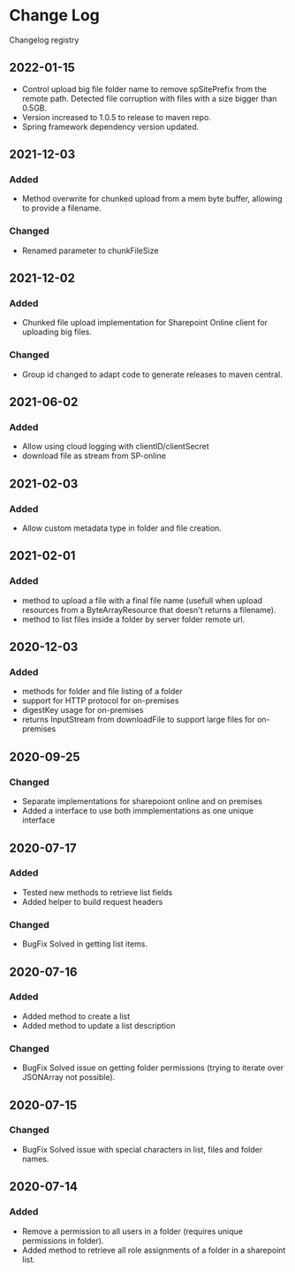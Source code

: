 # Change Log
Changelog registry

## 2022-01-15
- Control upload big file folder name to remove spSitePrefix from the remote path. Detected file corruption with files with a size bigger than 0.5GB.
- Version increased to 1.0.5 to release to maven repo.
- Spring framework dependency version updated.

## 2021-12-03
### Added
- Method overwrite for chunked upload from a mem byte buffer, allowing to provide a filename.

### Changed
- Renamed parameter to chunkFileSize

## 2021-12-02
### Added
- Chunked file upload implementation for Sharepoint Online client for uploading big files.

### Changed
- Group id changed to adapt code to generate releases to maven central.

## 2021-06-02
### Added
- Allow using cloud logging with clientID/clientSecret
- download file as stream from SP-online

## 2021-02-03
### Added
- Allow custom metadata type in folder and file creation.

## 2021-02-01
### Added
- method to upload a file with a final file name (usefull when upload resources from a ByteArrayResource that doesn't returns a filename).
- method to list files inside a folder by server folder remote url.

## 2020-12-03
### Added
- methods for folder and file listing of a folder
- support for HTTP protocol for on-premises
- digestKey usage for on-premises
- returns InputStream from downloadFile to support large files for on-premises


## 2020-09-25

### Changed
- Separate implementations for sharepoiont online and on premises
- Added a interface to use both immplementations as one unique interface


## 2020-07-17
### Added
- Tested new methods to retrieve list fields
- Added helper to build request headers

### Changed
- BugFix Solved in getting list items.


## 2020-07-16
### Added
- Added method to create a list
- Added method to update a list description

### Changed
- BugFix Solved issue on getting folder permissions (trying to iterate over JSONArray not possible).


## 2020-07-15
### Changed
- BugFix Solved issue with special characters in list, files and folder names.


## 2020-07-14
### Added
- Remove a permission to all users in a folder (requires unique permissions in folder).
- Added method to retrieve all role assignments of a folder in a sharepoint list.
